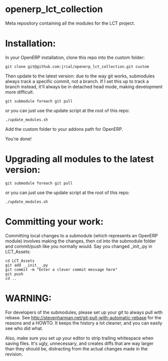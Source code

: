 openerp_lct_collection
======================

Meta repository containing all the modules for the LCT project.


Installation:
=============

In your OpenERP installation, clone this repo into the custom folder:

    git clone git@github.com:jrial/openerp_lct_collection.git custom

Then update to the latest version: due to the way git works, submodules always track a specific commit, not a branch. If I set this up to track a branch instead, it'll always be in detached head mode, making development more difficult.

    git submodule foreach git pull

or you can just use the update script at the root of this repo:
    
    ./update_modules.sh

Add the custom folder to your addons path for OpenERP.

You're done!


Upgrading all modules to the latest version:
============================================

    git submodule foreach git pull

or you can just use the update script at the root of this repo:
    
    ./update_modules.sh


Committing your work:
=====================

Committing local changes to a submodule (which represents an OpenERP module) involves making the changes, then cd into the submodule folder and commit/push like you normally would. Say you changed \__init__.py in LCT_Assets:

    cd LCT_Assets
    git add __init__.py
    git commit -m "Enter a clever commit message here"
    git push
    cd ..

WARNING:
========

For developers of the submodules, please set up your git to always pull with rebase. See http://stevenharman.net/git-pull-with-automatic-rebase for the reasons and a HOWTO. It keeps the history a lot cleaner, and you can easily see who did what.

Also, make sure you set up your editor to strip trailing whitespace when saving files. It's ugly, unnecessary, and creates diffs that are way larger than they should be, distracting from the actual changes made in the revision.

